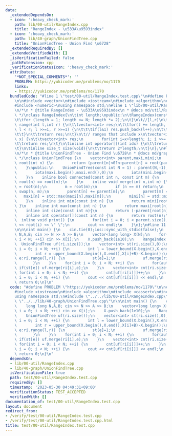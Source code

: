 ```yaml
---
data:
  _extendedDependsOn:
  - icon: ':heavy_check_mark:'
    path: lib/00-util/RangeIndex.cpp
    title: "RangeIndex - \u533A\u9593index"
  - icon: ':heavy_check_mark:'
    path: lib/40-graph/UnionFindTree.cpp
    title: "UnionFindTree - Union Find \u6728"
  _extendedRequiredBy: []
  _extendedVerifiedWith: []
  _isVerificationFailed: false
  _pathExtension: cpp
  _verificationStatusIcon: ':heavy_check_mark:'
  attributes:
    '*NOT_SPECIAL_COMMENTS*': ''
    PROBLEM: https://yukicoder.me/problems/no/1170
    links:
    - https://yukicoder.me/problems/no/1170
  bundledCode: "#line 1 \"test/00-util/RangeIndex.test.cpp\"\n#define PROBLEM \"https://yukicoder.me/problems/no/1170\"\
    \n\n#include <vector>\n#include <iostream>\n#include <algorithm>\n#include <cassert>\n\
    #include <numeric>\nusing namespace std;\n#line 1 \"lib/00-util/RangeIndex.cpp\"\
    \n/*\n * @title RangeIndex - \u533A\u9593index\n * @docs md/util/RangeIndex.md\n\
    \ */\nclass RangeIndex{\n\tint length;\npublic:\n\tRangeIndex(const int N) {\n\
    \t\tfor (length = 1; length <= N; length *= 2);\n\t}\n\t//[l,r)\n\tvector<int>\
    \ range(int l,int r) {\n\t\tvector<int> res;\n\t\tfor(l += length, r += length;\
    \ l < r; l >>=1, r >>=1) {\n\t\t\tif(l&1) res.push_back(l++);\n\t\t\tif(r&1) res.push_back(--r);\n\
    \t\t}\n\t\treturn res;\n\t}\n\t// ranges that include x\n\tvector<int> include_range(int\
    \ x) {\n\t\tvector<int> res;\n        for(int i=x+length; i; i >>= 1) res.push_back(i);\n\
    \t\treturn res;\n\t}\n\tinline int operator[](int idx) {\n\t\treturn idx+length;\n\
    \t}\n\tinline size_t size(void){\n\t\treturn 2*length;\n\t}\n};\n#line 1 \"lib/40-graph/UnionFindTree.cpp\"\
    \n/*\n * @title UnionFindTree - Union Find \u6728\n * @docs md/graph/UnionFindTree.md\n\
    \ */\nclass UnionFindTree {\n    vector<int> parent,maxi,mini;\n    inline int\
    \ root(int n) {\n        return (parent[n]<0?n:parent[n] = root(parent[n]));\n\
    \    }\npublic:\n    UnionFindTree(const int N = 1) : parent(N,-1),maxi(N),mini(N){\n\
    \        iota(maxi.begin(),maxi.end(),0);\n        iota(mini.begin(),mini.end(),0);\n\
    \    }\n    inline bool connected(const int n, const int m) {\n        return\
    \ root(n) == root(m);\n    }\n    inline void merge(int n,int m) {\n        n\
    \ = root(n);\n        m = root(m);\n        if (n == m) return;\n        if(parent[n]>parent[m])\
    \ swap(n, m);\n        parent[n] += parent[m];\n        parent[m] = n;\n     \
    \   maxi[n] = std::max(maxi[n],maxi[m]);\n        mini[n] = std::min(mini[n],mini[m]);\n\
    \    }\n    inline int min(const int n) {\n        return mini[root(n)];\n   \
    \ }\n    inline int max(const int n) {\n        return maxi[root(n)];\n    }\n\
    \    inline int size(const int n){\n        return (-parent[root(n)]);\n    }\n\
    \    inline int operator[](const int n) {\n        return root(n);\n    }\n  \
    \  inline void print() {\n        for(int i = 0; i < parent.size(); ++i) cout\
    \ << root(i) << \" \";\n        cout << endl;\n    }\n};\n#line 11 \"test/00-util/RangeIndex.test.cpp\"\
    \n\n\nint main() {\n    cin.tie(0);ios::sync_with_stdio(false);\n    long long\
    \ N,A,B; cin >> N >> A >> B;\n    vector<long long> X(N);\n    for(int i = 0;\
    \ i < N; ++i) cin >> X[i];\n    X.push_back(1e10);\n    RangeIndex ri(N);\n  \
    \  UnionFindTree uf(ri.size());\n    vector<int> st(ri.size(),0);\n    for(int\
    \ i = 0; i < N; ++i) {\n        int l = lower_bound(X.begin(),X.end(),X[i]+A)-X.begin();\n\
    \        int r = upper_bound(X.begin(),X.end(),X[i]+B)-X.begin();\n        for(auto&\
    \ e:ri.range(l,r)) {\n            st[e]=1;\n            uf.merge(ri[i],e);\n \
    \       }\n    }\n    for(int i = 0; i < N; ++i) {\n        for(auto& e:ri.include_range(i))\
    \ if(st[e]) uf.merge(ri[i],e);\n    }\n    vector<int> cnt(ri.size(),0);\n   \
    \ for(int i = 0; i < N; ++i) {\n        cnt[uf[ri[i]]]++;\n    }\n    for(int\
    \ i = 0; i < N; ++i) {\n        cout << cnt[uf[ri[i]]] << endl;\n    }\n\n   \
    \ return 0;\n}\n"
  code: "#define PROBLEM \"https://yukicoder.me/problems/no/1170\"\n\n#include <vector>\n\
    #include <iostream>\n#include <algorithm>\n#include <cassert>\n#include <numeric>\n\
    using namespace std;\n#include \"../../lib/00-util/RangeIndex.cpp\"\n#include\
    \ \"../../lib/40-graph/UnionFindTree.cpp\"\n\n\nint main() {\n    cin.tie(0);ios::sync_with_stdio(false);\n\
    \    long long N,A,B; cin >> N >> A >> B;\n    vector<long long> X(N);\n    for(int\
    \ i = 0; i < N; ++i) cin >> X[i];\n    X.push_back(1e10);\n    RangeIndex ri(N);\n\
    \    UnionFindTree uf(ri.size());\n    vector<int> st(ri.size(),0);\n    for(int\
    \ i = 0; i < N; ++i) {\n        int l = lower_bound(X.begin(),X.end(),X[i]+A)-X.begin();\n\
    \        int r = upper_bound(X.begin(),X.end(),X[i]+B)-X.begin();\n        for(auto&\
    \ e:ri.range(l,r)) {\n            st[e]=1;\n            uf.merge(ri[i],e);\n \
    \       }\n    }\n    for(int i = 0; i < N; ++i) {\n        for(auto& e:ri.include_range(i))\
    \ if(st[e]) uf.merge(ri[i],e);\n    }\n    vector<int> cnt(ri.size(),0);\n   \
    \ for(int i = 0; i < N; ++i) {\n        cnt[uf[ri[i]]]++;\n    }\n    for(int\
    \ i = 0; i < N; ++i) {\n        cout << cnt[uf[ri[i]]] << endl;\n    }\n\n   \
    \ return 0;\n}\n"
  dependsOn:
  - lib/00-util/RangeIndex.cpp
  - lib/40-graph/UnionFindTree.cpp
  isVerificationFile: true
  path: test/00-util/RangeIndex.test.cpp
  requiredBy: []
  timestamp: '2023-05-30 04:49:31+09:00'
  verificationStatus: TEST_ACCEPTED
  verifiedWith: []
documentation_of: test/00-util/RangeIndex.test.cpp
layout: document
redirect_from:
- /verify/test/00-util/RangeIndex.test.cpp
- /verify/test/00-util/RangeIndex.test.cpp.html
title: test/00-util/RangeIndex.test.cpp
---
```

